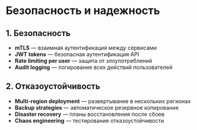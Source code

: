 # Безопасность и надежность

## 1. Безопасность
- **mTLS** — взаимная аутентификация между сервисами
- **JWT tokens** — безопасная аутентификация API
- **Rate limiting per user** — защита от злоупотреблений
- **Audit logging** — логирование всех действий пользователей

## 2. Отказоустойчивость
- **Multi-region deployment** — развертывание в нескольких регионах
- **Backup strategies** — автоматическое резервное копирование
- **Disaster recovery** — планы восстановления после сбоев
- **Chaos engineering** — тестирование отказоустойчивости